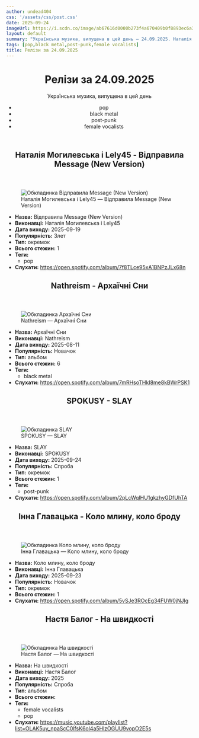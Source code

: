 ```yaml
---
author: undead404
css: '/assets/css/post.css'
date: 2025-09-24
imageUrl: https://i.scdn.co/image/ab67616d0000b273f4a670409b0f8893ec6a3c63
layout: default
summary: "Українська музика, випущена в цей день – 24.09.2025. Наталія Могилевська, Lely45, Nathreism, SPOKUSY і Інна Главацька"
tags: [pop,black metal,post-punk,female vocalists]
title: Релізи за 24.09.2025
---
```


<main class="main-content">
  <header>
    <h1>Релізи за <time datetime="2025-09-24">24.09.2025</time></h1>
    <p class="summary">Українська музика, випущена в цей день</p>
      <ul class="tags">
          <li>pop</li>
          <li>black metal</li>
          <li>post-punk</li>
          <li>female vocalists</li>
      </ul>
  </header>
  <section class="releases">
    <article class="release">
      <header>
        <h2>
          Наталія Могилевська і Lely45 - Відправила Message (New Version)
        </h2>
      </header>
      <figure>
        <img src="https://i.scdn.co/image/ab67616d0000b273f4a670409b0f8893ec6a3c63" alt="Обкладинка Відправила Message (New Version)">
        <figcaption>Наталія Могилевська і Lely45 — Відправила Message (New Version)</figcaption>
      </figure>
      <ul>
        <li><strong>Назва:</strong> Відправила Message (New Version)</li>
        <li><strong>Виконавці:</strong> Наталія Могилевська і Lely45</li>
        <li><strong>Дата виходу:</strong> 2025-09-19</li>
        <li><strong>Популярність:</strong> Злет</li>
        <li><strong>Тип:</strong> окремок</li>
        <li><strong>Всього стежин:</strong> 1</li>
            <li><strong>Теги:</strong>
            <ul class="tags">
                <li class="tag">pop</li>
            </ul>
            </li>
        <li><strong>Слухати:</strong> <a href="https://open.spotify.com/album/7f8TLce95xA1BNPzJLx68n" target="_blank">https:&#x2F;&#x2F;open.spotify.com&#x2F;album&#x2F;7f8TLce95xA1BNPzJLx68n</a></li>
      </ul>
    </article>
    <article class="release">
      <header>
        <h2>
          Nathreism - Архаїчні Сни
        </h2>
      </header>
      <figure>
        <img src="https://i.scdn.co/image/ab67616d0000b27300fae29bf97b0fdd3b0b556d" alt="Обкладинка Архаїчні Сни">
        <figcaption>Nathreism — Архаїчні Сни</figcaption>
      </figure>
      <ul>
        <li><strong>Назва:</strong> Архаїчні Сни</li>
        <li><strong>Виконавці:</strong> Nathreism</li>
        <li><strong>Дата виходу:</strong> 2025-08-11</li>
        <li><strong>Популярність:</strong> Новачок</li>
        <li><strong>Тип:</strong> альбом</li>
        <li><strong>Всього стежин:</strong> 6</li>
            <li><strong>Теги:</strong>
            <ul class="tags">
                <li class="tag">black metal</li>
            </ul>
            </li>
        <li><strong>Слухати:</strong> <a href="https://open.spotify.com/album/7mRHsoTHkI8me8kBWrPSK1" target="_blank">https:&#x2F;&#x2F;open.spotify.com&#x2F;album&#x2F;7mRHsoTHkI8me8kBWrPSK1</a></li>
      </ul>
    </article>
    <article class="release">
      <header>
        <h2>
          SPOKUSY - SLAY
        </h2>
      </header>
      <figure>
        <img src="https://i.scdn.co/image/ab67616d0000b273b1fb76fe2ea0390a99767ceb" alt="Обкладинка SLAY">
        <figcaption>SPOKUSY — SLAY</figcaption>
      </figure>
      <ul>
        <li><strong>Назва:</strong> SLAY</li>
        <li><strong>Виконавці:</strong> SPOKUSY</li>
        <li><strong>Дата виходу:</strong> 2025-09-24</li>
        <li><strong>Популярність:</strong> Спроба</li>
        <li><strong>Тип:</strong> окремок</li>
        <li><strong>Всього стежин:</strong> 1</li>
            <li><strong>Теги:</strong>
            <ul class="tags">
                <li class="tag">post-punk</li>
            </ul>
            </li>
        <li><strong>Слухати:</strong> <a href="https://open.spotify.com/album/2pLcWqlHU1gkzhyGDfUhTA" target="_blank">https:&#x2F;&#x2F;open.spotify.com&#x2F;album&#x2F;2pLcWqlHU1gkzhyGDfUhTA</a></li>
      </ul>
    </article>
    <article class="release">
      <header>
        <h2>
          Інна Главацька - Коло млину, коло броду
        </h2>
      </header>
      <figure>
        <img src="https://i.scdn.co/image/ab67616d0000b273bc82afa89db802a93eea835a" alt="Обкладинка Коло млину, коло броду">
        <figcaption>Інна Главацька — Коло млину, коло броду</figcaption>
      </figure>
      <ul>
        <li><strong>Назва:</strong> Коло млину, коло броду</li>
        <li><strong>Виконавці:</strong> Інна Главацька</li>
        <li><strong>Дата виходу:</strong> 2025-09-23</li>
        <li><strong>Популярність:</strong> Новачок</li>
        <li><strong>Тип:</strong> окремок</li>
        <li><strong>Всього стежин:</strong> 1</li>
        <li><strong>Слухати:</strong> <a href="https://open.spotify.com/album/5vSJe3ROcEg34FUW0jNJlg" target="_blank">https:&#x2F;&#x2F;open.spotify.com&#x2F;album&#x2F;5vSJe3ROcEg34FUW0jNJlg</a></li>
      </ul>
    </article>
    <article class="release">
      <header>
        <h2>
          Настя Балог - На швидкості
        </h2>
      </header>
      <figure>
        <img src="https://lh3.googleusercontent.com/Cyd_biklQp5NnEgs5bIiiIie_Iye4yg_XeQ3YZ8rPa45TgMMkZjW4CwALWWqzwC4s-yLNQI2l7mqm4FF6Q=w544-h544-l90-rj" alt="Обкладинка На швидкості">
        <figcaption>Настя Балог — На швидкості</figcaption>
      </figure>
      <ul>
        <li><strong>Назва:</strong> На швидкості</li>
        <li><strong>Виконавці:</strong> Настя Балог</li>
        <li><strong>Дата виходу:</strong> 2025</li>
        <li><strong>Популярність:</strong> Спроба</li>
        <li><strong>Тип:</strong> альбом</li>
        <li><strong>Всього стежин:</strong> </li>
            <li><strong>Теги:</strong>
            <ul class="tags">
                <li class="tag">female vocalists</li>
                <li class="tag">pop</li>
            </ul>
            </li>
        <li><strong>Слухати:</strong> <a href="https://music.youtube.com/playlist?list=OLAK5uy_npaScC0lfsK6ol4a5HlzOGUU9vopO2E5s" target="_blank">https:&#x2F;&#x2F;music.youtube.com&#x2F;playlist?list&#x3D;OLAK5uy_npaScC0lfsK6ol4a5HlzOGUU9vopO2E5s</a></li>
      </ul>
    </article>
  </section>
</main>
